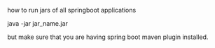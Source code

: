 how to run jars of all springboot applications

java -jar jar_name.jar

but make sure that you are having spring boot maven plugin installed.
